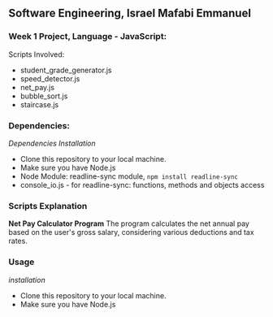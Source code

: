 ## Software Engineering, Israel Mafabi Emmanuel
### Week 1 Project, Language - JavaScript:
Scripts Involved:
- student_grade_generator.js
- speed_detector.js
- net_pay.js
- bubble_sort.js
- staircase.js

### Dependencies:
*Dependencies Installation*
- Clone this repository to your local machine.
- Make sure you have Node.js
- Node Module: readline-sync module, `npm install readline-sync`
- console_io.js - for readline-sync: functions, methods and  objects access

### Scripts Explanation
**Net Pay Calculator Program**
The program calculates the net annual pay based on the user's
gross salary, considering various deductions and tax rates.

### Usage
*installation*
- Clone this repository to your local machine.
- Make sure you have Node.js